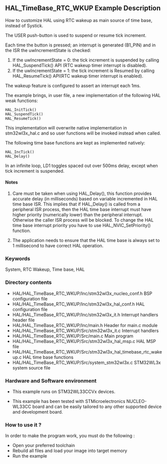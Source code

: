 ## <b>HAL_TimeBase_RTC_WKUP Example Description</b>

How to customize HAL using RTC wakeup as main source of time base, 
instead of Systick.

The USER push-button is used to suspend or resume tick increment. 

Each time the button is pressed; an interrupt is generated (B1_PIN)
and in the ISR the uwIncrementState is checked:

  1. If the uwIncrementState = 0: the tick increment is suspended by calling 
     HAL_SuspendTick() API (RTC wakeup timer interrupt is disabled).
  2. If the uwIncrementState = 1: the tick increment is Resumed by calling 
     HAL_ResumeTick() API(RTC wakeup timer interrupt is enabled).

The wakeup feature is configured to assert an interrupt each 1ms.

The example brings, in user file, a new implementation of the following HAL weak functions:

    HAL_InitTick() 
    HAL_SuspendTick()
    HAL_ResumeTick()

This implementation will overwrite native implementation in stm32wl3x_hal.c
and so user functions will be invoked instead when called.

The following time base functions are kept as implemented natively:

    HAL_IncTick()
    HAL_Delay()

In an infinite loop, LD1 toggles spaced out over 500ms delay, except when tick increment is suspended.

#### <b>Notes</b>

 1. Care must be taken when using HAL_Delay(), this function provides accurate delay (in milliseconds)
    based on variable incremented in HAL time base ISR. This implies that if HAL_Delay() is called from
    a peripheral ISR process, then the HAL time base interrupt must have higher priority (numerically lower)
    than the peripheral interrupt. Otherwise the caller ISR process will be blocked.
    To change the HAL time base interrupt priority you have to use HAL_NVIC_SetPriority() function.
      
 2. The application needs to ensure that the HAL time base is always set to 1 millisecond
    to have correct HAL operation.

### <b>Keywords</b>

System, RTC Wakeup, Time base, HAL

### <b>Directory contents</b>

  - HAL/HAL_TimeBase_RTC_WKUP/Inc/stm32wl3x_nucleo_conf.h     BSP configuration file
  - HAL/HAL_TimeBase_RTC_WKUP/Inc/stm32wl3x_hal_conf.h                HAL configuration file
  - HAL/HAL_TimeBase_RTC_WKUP/Inc/stm32wl3x_it.h                      Interrupt handlers header file
  - HAL/HAL_TimeBase_RTC_WKUP/Inc/main.h                                    Header for main.c module  
  - HAL/HAL_TimeBase_RTC_WKUP/Src/stm32wl3x_it.c                      Interrupt handlers
  - HAL/HAL_TimeBase_RTC_WKUP/Src/main.c                                    Main program
  - HAL/HAL_TimeBase_RTC_WKUP/Src/stm32wl3x_hal_msp.c                 HAL MSP file
  - HAL/HAL_TimeBase_RTC_WKUP/Src/stm32wl3x_hal_timebase_rtc_wakeup.c HAL time base functions
  - HAL/HAL_TimeBase_RTC_WKUP/Src/system_stm32wl3x.c                  STM32WL3x system source file

### <b>Hardware and Software environment</b> 

  - This example runs on STM32WL33CCVx devices.
    
  - This example has been tested with STMicroelectronics NUCLEO-WL33CC board and can be
    easily tailored to any other supported device and development board.      

### <b>How to use it ?</b> 

In order to make the program work, you must do the following :

 - Open your preferred toolchain 
 - Rebuild all files and load your image into target memory
 - Run the example
 